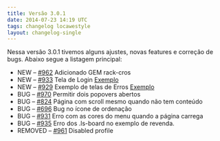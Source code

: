 ```yaml
---
title: Versão 3.0.1
date: 2014-07-23 14:19 UTC
tags: changelog locawestyle
layout: changelog-single
---
```


<p>Nessa versão 3.0.1 tivemos alguns ajustes, novas features e correção de bugs. Abaixo segue a listagem principal:</p>
<ul class="ls-no-list-style ls-no-margin-left">

  <li>
    <span class="ls-tag-success">NEW</span>
    &ndash; <a href="https://github.com/locaweb/locawebstyle/pull/962" target="blank" class="commit-url">#962</a> Adicionado GEM rack-cros
  </li>

  <li>
    <span class="ls-tag-success">NEW</span>
    &ndash; <a href="https://github.com/locaweb/locawebstyle/issues/933" target="blank" class="commit-url">#933</a> Tela de Login <a href="http://locaweb.github.io/locawebstyle/documentacao/exemplos/login-screen/" class="ls-btn ls-btn-xs">Exemplo</a>
  </li>

  <li>
    <span class="ls-tag-success">NEW</span>
    &ndash; <a href="https://github.com/locaweb/locawebstyle/issues/929" target="blank" class="commit-url">#929</a> Exemplo de telas de Erros <a href="http://locaweb.github.io/locawebstyle/documentacao/exemplos/erro-404/" class="ls-btn ls-btn-xs">Exemplo</a>
  </li>

  <li>
    <span class="ls-tag-danger">BUG</span>
    &ndash; <a href="https://github.com/locaweb/locawebstyle/pull/970" target="blank" class="commit-url">#970</a> Permitir dois popovers abertos
  </li>

  <li>
    <span class="ls-tag-danger">BUG</span>
    &ndash; <a href="https://github.com/locaweb/locawebstyle/issues/824" target="blank" class="commit-url">#824</a> Página com scroll mesmo quando não tem conteúdo
  </li>

  <li>
    <span class="ls-tag-danger">BUG</span>
    &ndash; <a href="https://github.com/locaweb/locawebstyle/issues/696" target="blank" class="commit-url">#696</a> Bug no ícone de ordenação
  </li>

  <li>
    <span class="ls-tag-danger">BUG</span>
    &ndash; <a href="https://github.com/locaweb/locawebstyle/issues/931" target="blank" class="commit-url">#931</a> Erro com as cores do menu quando a página carrega
  </li>

  <li>
    <span class="ls-tag-danger">BUG</span>
    &ndash; <a href="https://github.com/locaweb/locawebstyle/issues/935" target="blank" class="commit-url">#935</a> Erro dos .ls-board no exemplo de revenda.
  </li>

  <li>
    <span class="ls-tag">REMOVED</span>
    &ndash; <a href="https://github.com/locaweb/locawebstyle/issues/961" target="blank" class="commit-url">#961</a> Disabled profile
  </li>

</ul>
